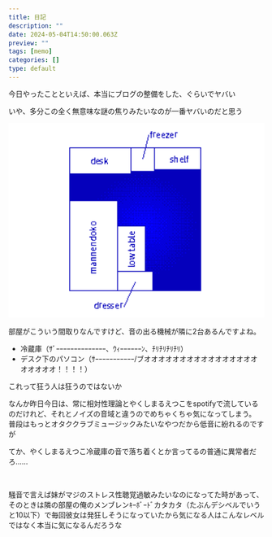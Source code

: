 ```yaml
---
title: 日記
description: ""
date: 2024-05-04T14:50:00.063Z
preview: ""
tags: [memo]
categories: []
type: default
---
```

今日やったことといえば、本当にブログの整備をした、ぐらいでヤバい

いや、多分この全く無意味な謎の焦りみたいなのが一番ヤバいのだと思う

![](../assets/images/2024-05-05T000746.png)

部屋がこういう間取りなんですけど、音の出る機械が隣に2台あるんですよね。

- 冷蔵庫（ｻﾞｰｰｰｰｰｰｰｰｰｰｰｰｰｰ、ｳｨｰｰｰｰｰｰﾝ、ﾁﾘﾁﾘﾁﾘﾁﾘ）
- デスク下のパソコン（ｻｰｰｰｰｰｰｰｰｰｰｰ/ブオオオオオオオオオオオオオオオオオオオオオ！！！！）

これって狂う人は狂うのではないか

なんか昨日今日は、常に相対性理論とやくしまるえつこをspotifyで流しているのだけれど、それとノイズの音域と違うのでめちゃくちゃ気になってしまう。
普段はもっとオタククラブミュージックみたいなやつだから低音に紛れるのですが

てか、やくしまるえつこ冷蔵庫の音で落ち着くとか言ってるの普通に異常者だろ……

<br>

騒音で言えば妹がマジのストレス性聴覚過敏みたいなのになってた時があって、そのときは隣の部屋の俺のメンブレンｷｰﾎﾞｰﾄﾞカタカタ（たぶんデシベルでいうと10以下）で毎回彼女は発狂しそうになっていたから気になる人はこんなレベルではなく本当に気になるんだろうな



